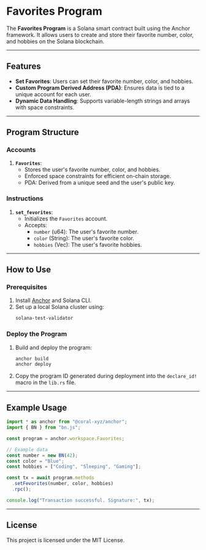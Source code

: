 # **Favorites Program**

The **Favorites Program** is a Solana smart contract built using the Anchor framework. It allows users to create and store their favorite number, color, and hobbies on the Solana blockchain. 

---

## **Features**
- **Set Favorites**: Users can set their favorite number, color, and hobbies.
- **Custom Program Derived Address (PDA)**: Ensures data is tied to a unique account for each user.
- **Dynamic Data Handling**: Supports variable-length strings and arrays with space constraints.

---

## **Program Structure**

### **Accounts**
1. **`Favorites`**:
   - Stores the user's favorite number, color, and hobbies.
   - Enforced space constraints for efficient on-chain storage.
   - PDA: Derived from a unique seed and the user's public key.

### **Instructions**
1. **`set_fevorites`**:
   - Initializes the `Favorites` account.
   - Accepts:
     - `number` (u64): The user's favorite number.
     - `color` (String): The user's favorite color.
     - `hobbies` (Vec<String>): The user's favorite hobbies.

---

## **How to Use**

### **Prerequisites**
1. Install [Anchor](https://www.anchor-lang.com/docs/installation) and Solana CLI.
2. Set up a local Solana cluster using:
   ```bash
   solana-test-validator
   ```

### **Deploy the Program**
1. Build and deploy the program:
   ```bash
   anchor build
   anchor deploy
   ```

2. Copy the program ID generated during deployment into the `declare_id!` macro in the `lib.rs` file.

---

## **Example Usage**
```typescript
import * as anchor from "@coral-xyz/anchor";
import { BN } from "bn.js";

const program = anchor.workspace.Favorites;

// Example data
const number = new BN(42);
const color = "Blue";
const hobbies = ["Coding", "Sleeping", "Gaming"];

const tx = await program.methods
  .setFevorites(number, color, hobbies)
  .rpc();

console.log("Transaction successful. Signature:", tx);
```

---

## **License**
This project is licensed under the MIT License.